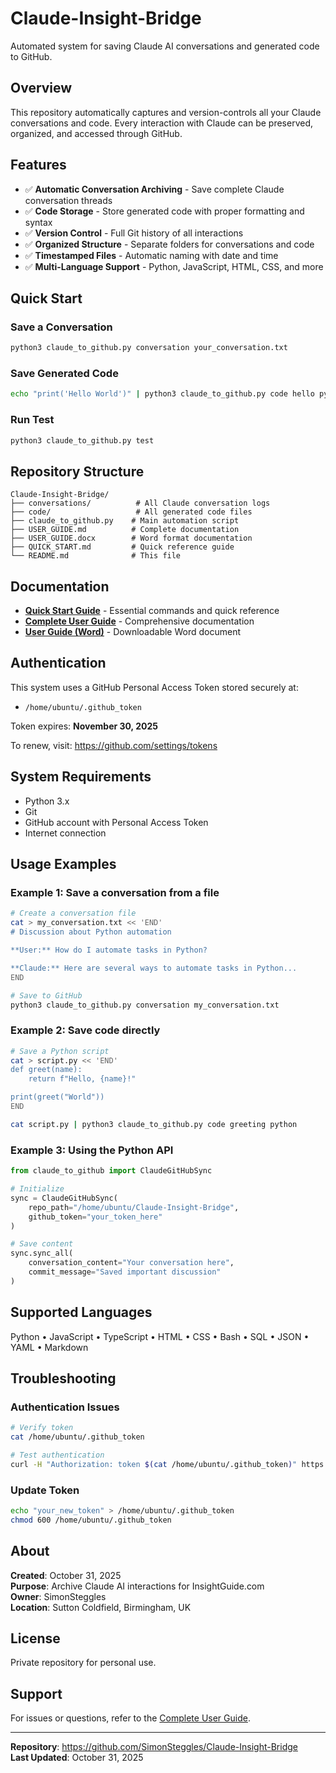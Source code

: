 # Claude-Insight-Bridge

Automated system for saving Claude AI conversations and generated code to GitHub.

## Overview

This repository automatically captures and version-controls all your Claude conversations and code. Every interaction with Claude can be preserved, organized, and accessed through GitHub.

## Features

- ✅ **Automatic Conversation Archiving** - Save complete Claude conversation threads
- ✅ **Code Storage** - Store generated code with proper formatting and syntax
- ✅ **Version Control** - Full Git history of all interactions
- ✅ **Organized Structure** - Separate folders for conversations and code
- ✅ **Timestamped Files** - Automatic naming with date and time
- ✅ **Multi-Language Support** - Python, JavaScript, HTML, CSS, and more

## Quick Start

### Save a Conversation
```bash
python3 claude_to_github.py conversation your_conversation.txt
```

### Save Generated Code
```bash
echo "print('Hello World')" | python3 claude_to_github.py code hello python
```

### Run Test
```bash
python3 claude_to_github.py test
```

## Repository Structure

```
Claude-Insight-Bridge/
├── conversations/          # All Claude conversation logs
├── code/                   # All generated code files
├── claude_to_github.py    # Main automation script
├── USER_GUIDE.md          # Complete documentation
├── USER_GUIDE.docx        # Word format documentation
├── QUICK_START.md         # Quick reference guide
└── README.md              # This file
```

## Documentation

- **[Quick Start Guide](QUICK_START.md)** - Essential commands and quick reference
- **[Complete User Guide](USER_GUIDE.md)** - Comprehensive documentation
- **[User Guide (Word)](USER_GUIDE.docx)** - Downloadable Word document

## Authentication

This system uses a GitHub Personal Access Token stored securely at:
- `/home/ubuntu/.github_token`

Token expires: **November 30, 2025**

To renew, visit: https://github.com/settings/tokens

## System Requirements

- Python 3.x
- Git
- GitHub account with Personal Access Token
- Internet connection

## Usage Examples

### Example 1: Save a conversation from a file
```bash
# Create a conversation file
cat > my_conversation.txt << 'END'
# Discussion about Python automation

**User:** How do I automate tasks in Python?

**Claude:** Here are several ways to automate tasks in Python...
END

# Save to GitHub
python3 claude_to_github.py conversation my_conversation.txt
```

### Example 2: Save code directly
```bash
# Save a Python script
cat > script.py << 'END'
def greet(name):
    return f"Hello, {name}!"

print(greet("World"))
END

cat script.py | python3 claude_to_github.py code greeting python
```

### Example 3: Using the Python API
```python
from claude_to_github import ClaudeGitHubSync

# Initialize
sync = ClaudeGitHubSync(
    repo_path="/home/ubuntu/Claude-Insight-Bridge",
    github_token="your_token_here"
)

# Save content
sync.sync_all(
    conversation_content="Your conversation here",
    commit_message="Saved important discussion"
)
```

## Supported Languages

Python • JavaScript • TypeScript • HTML • CSS • Bash • SQL • JSON • YAML • Markdown

## Troubleshooting

### Authentication Issues
```bash
# Verify token
cat /home/ubuntu/.github_token

# Test authentication
curl -H "Authorization: token $(cat /home/ubuntu/.github_token)" https://api.github.com/user
```

### Update Token
```bash
echo "your_new_token" > /home/ubuntu/.github_token
chmod 600 /home/ubuntu/.github_token
```

## About

**Created**: October 31, 2025  
**Purpose**: Archive Claude AI interactions for InsightGuide.com  
**Owner**: SimonSteggles  
**Location**: Sutton Coldfield, Birmingham, UK

## License

Private repository for personal use.

## Support

For issues or questions, refer to the [Complete User Guide](USER_GUIDE.md).

---

**Repository**: https://github.com/SimonSteggles/Claude-Insight-Bridge  
**Last Updated**: October 31, 2025
